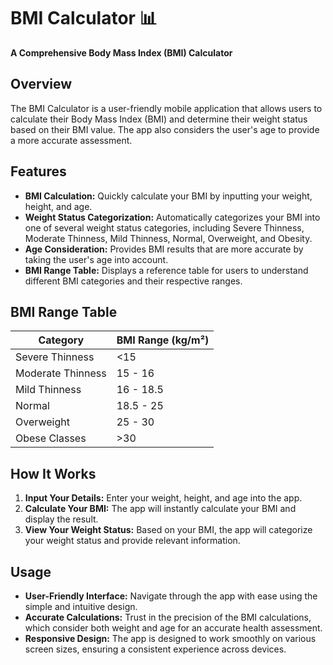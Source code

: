 
# BMI Calculator 📊

**A Comprehensive Body Mass Index (BMI) Calculator**

## Overview
The BMI Calculator is a user-friendly mobile application that allows users to calculate their Body Mass Index (BMI) and determine their weight status based on their BMI value. The app also considers the user's age to provide a more accurate assessment.

## Features
- **BMI Calculation:** Quickly calculate your BMI by inputting your weight, height, and age.
- **Weight Status Categorization:** Automatically categorizes your BMI into one of several weight status categories, including Severe Thinness, Moderate Thinness, Mild Thinness, Normal, Overweight, and Obesity.
- **Age Consideration:** Provides BMI results that are more accurate by taking the user's age into account.
- **BMI Range Table:** Displays a reference table for users to understand different BMI categories and their respective ranges.

## BMI Range Table
| **Category**          | **BMI Range (kg/m²)** |
|-----------------------|-----------------------|
| Severe Thinness        | <15                   |
| Moderate Thinness      | 15 - 16               |
| Mild Thinness          | 16 - 18.5             |
| Normal                 | 18.5 - 25             |
| Overweight             | 25 - 30               |
| Obese Classes          | >30                   |


## How It Works
1. **Input Your Details:** Enter your weight, height, and age into the app.
2. **Calculate Your BMI:** The app will instantly calculate your BMI and display the result.
3. **View Your Weight Status:** Based on your BMI, the app will categorize your weight status and provide relevant information.

## Usage
- **User-Friendly Interface:** Navigate through the app with ease using the simple and intuitive design.
- **Accurate Calculations:** Trust in the precision of the BMI calculations, which consider both weight and age for an accurate health assessment.
- **Responsive Design:** The app is designed to work smoothly on various screen sizes, ensuring a consistent experience across devices.
